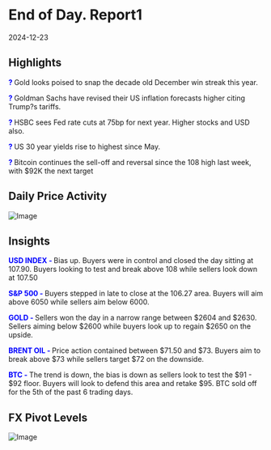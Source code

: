 
# End of Day. Report1

2024-12-23

## Highlights
**<span style="color:blue;">? </span>** Gold looks poised to snap the decade old December win streak this year.

**<span style="color:blue;">? </span>** Goldman Sachs have revised their US inflation forecasts higher citing Trump?s tariffs.

**<span style="color:blue;">? </span>** HSBC sees Fed rate cuts at 75bp for next year. Higher stocks and USD also.

**<span style="color:blue;">? </span>** US 30 year yields rise to highest since May.

**<span style="color:blue;">? </span>** Bitcoin continues the sell-off and reversal since the 108 high last week, with $92K the next target



## Daily Price Activity
![Image](https://markleighedu.github.io/img/Tuesday/price.jpg)

## Insights
**<span style="color:blue;">USD INDEX - </span>** Bias up. Buyers were in control and closed the day sitting at 107.90. Buyers looking to test and break above 108 while sellers look down at 107.50

**<span style="color:blue;">S&P 500 - </span>** Buyers stepped in late to close at the 106.27 area. Buyers will aim above 6050 while sellers aim below 6000.

**<span style="color:blue;">GOLD - </span>** Sellers won the day in a narrow range between $2604 and $2630. Sellers aiming below $2600 while buyers look up to regain $2650 on the upside.

**<span style="color:blue;">BRENT OIL - </span>** Price action contained between $71.50 and $73. Buyers aim to break above $73 while sellers target $72 on the downside.

**<span style="color:blue;">BTC - </span>** The trend is down, the bias is down as sellers look to test the $91 - $92 floor. Buyers will look to defend this area and retake $95. BTC sold off for the 5th of the past 6 trading days.



## FX Pivot Levels
![Image](https://markleighedu.github.io/img/Tuesday/pivot.jpg)